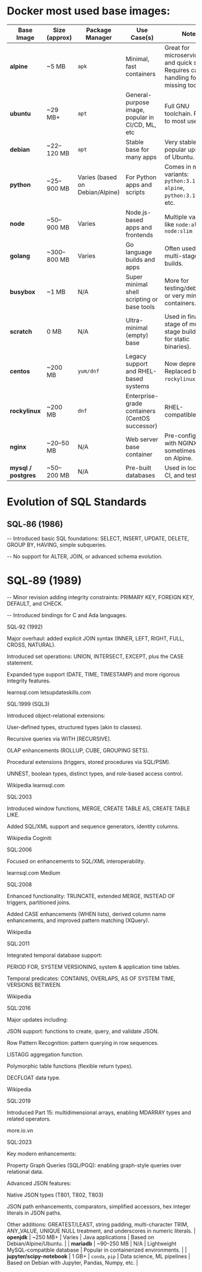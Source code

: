 # Docker most used base images:

| Base Image                 | Size (approx) | Package Manager                 | Use Case(s)                                      | Notes                                                                                   |
| -------------------------- | ------------- | ------------------------------- | ------------------------------------------------ | --------------------------------------------------------------------------------------- |
| **alpine**                 | \~5 MB        | `apk`                           | Minimal, fast containers                         | Great for microservices and quick startup. Requires careful handling for missing tools. |
| **ubuntu**                 | \~29 MB+      | `apt`                           | General-purpose image, popular in CI/CD, ML, etc | Full GNU toolchain. Familiar to most users.                                             |
| **debian**                 | \~22–120 MB   | `apt`                           | Stable base for many apps                        | Very stable and popular upstream of Ubuntu.                                             |
| **python**                 | \~25–900 MB   | Varies (based on Debian/Alpine) | For Python apps and scripts                      | Comes in many variants: `python:3.11-alpine`, `python:3.10-slim`, etc.                  |
| **node**                   | \~50–900 MB   | Varies                          | Node.js-based apps and frontends                 | Multiple variants like `node:alpine`, `node:slim`                                       |
| **golang**                 | \~300–800 MB  | Varies                          | Go language builds and apps                      | Often used with multi-stage builds.                                                     |
| **busybox**                | \~1 MB        | N/A                             | Super minimal shell scripting or base tools      | More for testing/debugging or very minimal containers.                                  |
| **scratch**                | 0 MB          | N/A                             | Ultra-minimal (empty) base                       | Used in final stage of multi-stage builds (e.g., for static binaries).                  |
| **centos**                 | \~200 MB      | `yum/dnf`                       | Legacy support and RHEL-based systems            | Now deprecated. Replaced by `rockylinux`, `alma`.                                       |
| **rockylinux**             | \~200 MB      | `dnf`                           | Enterprise-grade containers (CentOS successor)   | RHEL-compatible.                                                                        |
| **nginx**                  | \~20–50 MB    | N/A                             | Web server base container                        | Pre-configured with NGINX, sometimes based on Alpine.                                   |
| **mysql / postgres**       | \~50–200 MB   | N/A                             | Pre-built databases                              | Used in local dev, CI, and testing.                                                     |

# Evolution of SQL Standards
## SQL‑86 (1986)

-- Introduced basic SQL foundations: SELECT, INSERT, UPDATE, DELETE, GROUP BY, HAVING, simple subqueries.

-- No support for ALTER, JOIN, or advanced schema evolution.

# SQL‑89 (1989)

-- Minor revision adding integrity constraints: PRIMARY KEY, FOREIGN KEY, DEFAULT, and CHECK.

-- Introduced bindings for C and Ada languages.

SQL‑92 (1992)

Major overhaul: added explicit JOIN syntax (INNER, LEFT, RIGHT, FULL, CROSS, NATURAL).

Introduced set operations: UNION, INTERSECT, EXCEPT, plus the CASE statement.

Expanded type support (DATE, TIME, TIMESTAMP) and more rigorous integrity features.

learnsql.com
letsupdateskills.com

SQL:1999 (SQL3)

Introduced object-relational extensions:

User-defined types, structured types (akin to classes).

Recursive queries via WITH [RECURSIVE].

OLAP enhancements (ROLLUP, CUBE, GROUPING SETS).

Procedural extensions (triggers, stored procedures via SQL/PSM).

UNNEST, boolean types, distinct types, and role-based access control.

Wikipedia
learnsql.com

SQL:2003

Introduced window functions, MERGE, CREATE TABLE AS, CREATE TABLE LIKE.

Added SQL/XML support and sequence generators, identity columns.

Wikipedia
Coginiti

SQL:2006

Focused on enhancements to SQL/XML interoperability.

learnsql.com
Medium

SQL:2008

Enhanced functionality: TRUNCATE, extended MERGE, INSTEAD OF triggers, partitioned joins.

Added CASE enhancements (WHEN lists), derived column name enhancements, and improved pattern matching (XQuery).

Wikipedia

SQL:2011

Integrated temporal database support:

PERIOD FOR, SYSTEM VERSIONING, system & application time tables.

Temporal predicates: CONTAINS, OVERLAPS, AS OF SYSTEM TIME, VERSIONS BETWEEN.

Wikipedia

SQL:2016

Major updates including:

JSON support: functions to create, query, and validate JSON.

Row Pattern Recognition: pattern querying in row sequences.

LISTAGG aggregation function.

Polymorphic table functions (flexible return types).

DECFLOAT data type.

Wikipedia

SQL:2019

Introduced Part 15: multidimensional arrays, enabling MDARRAY types and related operators.

more.io.vn

SQL:2023

Key modern enhancements:

Property Graph Queries (SQL/PGQ): enabling graph-style queries over relational data.

Advanced JSON features:

Native JSON types (T801, T802, T803)

JSON path enhancements, comparators, simplified accessors, hex integer literals in JSON paths.

Other additions: GREATEST/LEAST, string padding, multi-character TRIM, ANY_VALUE, UNIQUE NULL treatment, and underscores in numeric literals.
| **openjdk**                | \~250 MB+     | Varies                          | Java applications                                | Based on Debian/Alpine/Ubuntu.                                                          |
| **mariadb**                | \~90–250 MB   | N/A                             | Lightweight MySQL-compatible database            | Popular in containerized environments.                                                  |
| **jupyter/scipy-notebook** | 1 GB+         | `conda`, `pip`                  | Data science, ML pipelines                       | Based on Debian with Jupyter, Pandas, Numpy, etc.                                       |
